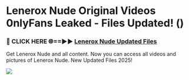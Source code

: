 # Lenerox Nude Original Videos 0nlyFans Leaked - Files Updated! ()

<h3>🔴 CLICK HERE 🌐==►► <a href="https://tinyurl.com/2p9ay9w9" rel="nofollow">Lenerox Nude Updated Files</a></h3>

Get Lenerox Nude and all content. Now you can access all videos and pictures of Lenerox Nude. New Updated Files 2025!

[![](https://i.imgur.com/KQgVmj3.gif)](https://tinyurl.com/2p9ay9w9)
